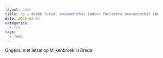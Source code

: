 ```yaml
---
layout: post
title: "p 1 45966 letsel amusementhal indoor funcentre amusementhal indoor funcentre mijkenbroek breda"
date: 2025-02-04
categories: 
  - rss
tags: 
  - feed
---
```


Ongeval met letsel op Mijkenbroek in Breda
